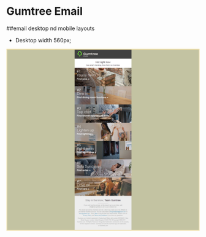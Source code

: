 # Gumtree Email
##email desktop nd mobile layouts

* Desktop width 560px;

![alt tag](https://github.com/fhitz/Gumtree/blob/master/images/Readme.png)

